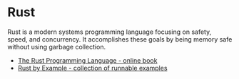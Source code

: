 # Rust

Rust is a modern systems programming language focusing on safety, speed, and concurrency. It accomplishes these goals by being memory safe without using garbage collection.

- [The Rust Programming Language - online book](https://doc.rust-lang.org/book/)
- [Rust by Example - collection of runnable examples](https://doc.rust-lang.org/stable/rust-by-example/index.html)
